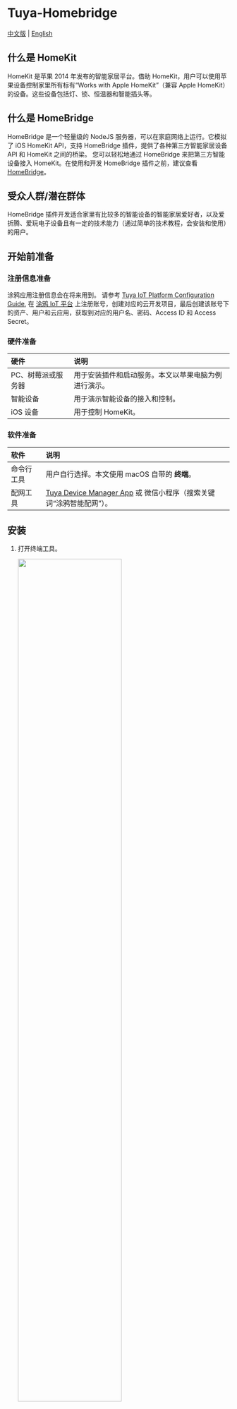 Tuya-Homebridge
========================

[中文版](README_zh.md) | [English](README.md)

## 什么是 HomeKit
HomeKit 是苹果 2014 年发布的智能家居平台。借助 HomeKit，用户可以使用苹果设备控制家里所有标有“Works with Apple HomeKit”（兼容 Apple HomeKit）的设备。这些设备包括灯、锁、恒温器和智能插头等。

## 什么是 HomeBridge
HomeBridge 是一个轻量级的 NodeJS 服务器，可以在家庭网络上运行。它模拟了 iOS HomeKit API，支持 HomeBridge 插件，提供了各种第三方智能家居设备 API 和 HomeKit 之间的桥梁。
您可以轻松地通过 HomeBridge 来把第三方智能设备接入 HomeKit。在使用和开发 HomeBridge 插件之前，建议查看 [HomeBridge](https://github.com/homebridge/homebridge/blob/master/README.md)。

## 受众人群/潜在群体
HomeBridge 插件开发适合家里有比较多的智能设备的智能家居爱好者，以及爱折腾、爱玩电子设备且有一定的技术能力（通过简单的技术教程，会安装和使用）的用户。

## 开始前准备

### 注册信息准备
涂鸦应用注册信息会在将来用到。
请参考 [Tuya IoT Platform Configuration Guide](https://github.com/tuya/tuya-android-iot-app-sdk-sample/blob/activator_tool/Tuya_IoT_Platform_Configuration_Guide.md), 在 [涂鸦 IoT 平台](https://iot.tuya.com) 上注册账号，创建对应的云开发项目，最后创建该账号下的资产、用户和云应用，获取到对应的用户名、密码、Access ID 和 Access Secret。

### 硬件准备
|硬件|说明|
|:----|:----|
|PC、树莓派或服务器|用于安装插件和启动服务。本文以苹果电脑为例进行演示。|
|智能设备|用于演示智能设备的接入和控制。|
|iOS 设备|用于控制 HomeKit。|

### 软件准备
|软件|说明|
|:----|:----|
|命令行工具|用户自行选择。本文使用 macOS 自带的 **终端**。|
|配网工具|[Tuya Device Manager App](https://github.com/tuya/tuya-android-iot-app-sdk-sample/releases) 或 微信小程序（搜索关键词“涂鸦智能配网”）。|

## 安装
1. 打开终端工具。

    <img src="https://airtake-public-data-1254153901.cos.ap-shanghai.myqcloud.com/goat/20210422/84efef3d1ca1435a898455f0c4c7ed48.png" width="70%">
    
2. 参考 [HomeBridge](https://github.com/homebridge/homebridge/blob/master/README.md) 安装 HomeBridge。
3. 安装 Tuya HomeBridge 插件。
    >**注意**：如果在安装过程中遇到问题，可尝试在命令行之前加上 sudo，将执行命令角色权限变更为管理员。
    1. 安装插件。
        ```
        npm install homebridge-tuya-platform
        ```
          
    2. 等待安装完成，判断是否安装成功。详细过程可以参考下面的视频。

        [![asciicast](https://asciinema.org/a/t6GY37mDPbfeG6AXVxuwROBlC.svg)](https://asciinema.org/a/t6GY37mDPbfeG6AXVxuwROBlC?autoplay=1)
        
## 配置
在使用之前，需要先配置 HomeBridge 插件中的 config.json 文件。
1. 进入 homebridge-tuya-platform 目录。
    ```
    cd ./node_modules/homebridge-tuya-platform
    ```
2. 进入 config 目录。
    ```
    cd ./config 
    ```
3. 编辑 config.json 文件。
    ```
    vim config.json
    ```
4. 在 `options` 中填入注册信息准备过程中获取到的用户名、密码、Access ID 和 Access Secret。其中，`lang` 默认为 en，`endPoint` 为当前 Tuya open API 服务的域名。
        <img src="https://images.tuyacn.com/app/Hanh/config3.json.png" alt="编辑注册信息" style="zoom:100%;" />
5. 保存并退出编辑。

## 启动 Tuya HomeBridge 插件
1. 回到 homebridge-tuya-platform 根目录。
    ```
    cd ..
    ```
2. 启动插件。
    ```
    homebridge -D -U ./config/ -P ./ 
    ```
    [![asciicast](https://asciinema.org/a/2gaFGeKXZtEF1pmOhqTG41M30.svg)](https://asciinema.org/a/2gaFGeKXZtEF1pmOhqTG41M30?autoplay=1)
## 使用
打开苹果设备，在 App Store 中安装苹果官方“家庭” 应用软件，通过扫描启动插件步骤中的二维码，或者输入 8 位数字的 Pin 值（Pin 值也可在 Config.json 文件中找到）来添加配件。

## 开发插件与贡献代码
您可以 fork 仓库代码分支，按照安装、配置、使用 tuya 插件的步骤，将代码启动起来。

### 开发环境搭建
```
—-VSCode
—-engines
    "node": “>=0.12.0”
    "homebridge": ">=0.2.0"
—-dependencies
    "axios": “^0.21.1",
    "crypto-js": “^4.0.0”, 
    "mqtt": “^4.2.6",
    "uuid": "^8.3.2"
```

### 品类扩充

#### 一、插件的实现部分的原理简介

<img src="https://images.tuyacn.com/app/Hanh/principleflowchart.png" alt="7f02e6c5e6654a882713361ae88a679c" style="zoom:130%;" />

#### 二、需要关注的 js 文件

* 入口文件 index.js。在 addAccessory() 函数中新增你的品类，并创建对应的 xx_accessory.js 文件。
    <img src="https://images.tuyacn.com/app/Hanh/index.js.png" alt="7f02e6c5e6654a882713361ae88a679c" style="zoom:130%;" />

* 文件xx_accessory.js。在xx_accessory.js中，只需在 refreshAccessoryServiceIfNeed() 函数中遍历你所新增品类支持的 function，以及根据支持的 function 生成 Service 对应的 Characteristic。

    <img src="https://images.tuyacn.com/app/Hanh/xx_accessory.js.png" alt="7f02e6c5e6654a882713361ae88a679c" style="zoom:130%;" />
    
* 文件tuyaopenapi.js：设备相关接口。
* 文件tuyamqttapi.js：支持 MQTT 服务。


## 常见安装问题

请见 [HomeBridge](https://github.com/homebridge/homebridge/blob/master/README.md) Common Issues。

## Tuya Open API
- login(username, password) 登录
- getDeviceList() 获取账号资产下的所有设备（设备对应Accessory）
- get_assets() 获取人员可操作资产列表
- getDeviceIDList(assetID) 查询资产下的设备ID列表
- getDeviceFunctions(deviceID) 获取设备指令集
- getDeviceInfo(deviceID) 获取单个设备信息
- getDeviceListInfo(devIds = []) 批量获取设备信息
- getDeviceStatus(deviceID) 获取单个设备状态
- getDeviceListStatus(devIds = []) 批量获取设备状态
- sendCommand(deviceID, params) 下发设备命令

## MQTT
- start() 启动mqtt
- stop() 停止mqtt
- addMessageListener(listener) 添加回调函数
- removeMessageListener(listener) 移除回调函数

## 问题反馈

您可以通过 **Github Issue** 或通过 [**工单**](https://service.console.tuya.com) 来进行反馈您所碰到的问题。

## LICENSE
更多信息请参考 [LICENSE](LICENSE) 文件。
